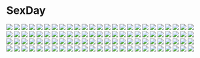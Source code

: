 # SexDay
![](https://konachan.com/jpeg/c8b29bc0fd37c1c127fa3f2d463ae8fb/Konachan.com%20-%20151584%20bow%20cameltoe%20cape%20elbow_gloves%20game_cg%20gloves%20green_hair%20hat%20justy_x_nasty%20kagami_hibiki%20panties%20purple_eyes%20short_hair%20thighhighs%20underwear%20whirlpool.jpg)
![](https://konachan.com/image/b5c4a225d006fdef03aef1cfd5ea3516/Konachan.com%20-%20215917%20butterfly%20guilty_crown%20navel%20pink_hair%20red_eyes%20thighhighs%20yuzhi%20yuzuriha_inori.jpg)
![](https://konachan.com/jpeg/f80ec253cf4f742245c934e48093b91e/Konachan.com%20-%2073021%20amami_haruka%20idolmaster%20kisaragi_chihaya.jpg)
![](https://konachan.com/jpeg/af71cb167c67bc247503c1381fa07dfd/Konachan.com%20-%20291902%20animal_ears%20breasts%20cleavage%20cropped%20dyolf%20gun%20headphones%20long_hair%20navel%20original%20techgirl%20weapon%20yellow_eyes.jpg)
![](https://konachan.com/jpeg/f18bda448a47611ef2bca3b81dfadff9/Konachan.com%20-%20109949%20blue_eyes%20blue_hair%20eyepatch%20flowers%20long_hair%20nagisa_%28phantasy_star_portable%29%20phantasy_star_portable%20sword%20thighhighs%20uniform%20weapon.jpg)
![](https://konachan.com/image/b9f3c9d23b5edce770a0912c4c1ba97d/Konachan.com%20-%2040098%20blush%20brown_hair%20galge.com%20ken_ryoumoto%20logo%20loli%20no_bra%20open_shirt%20pajamas%20panties%20teddy_bear%20underwear.jpg)
![](https://konachan.com/image/9254bd488981b541051aa84cde2cb4f3/Konachan.com%20-%205669%20archer%20assassin%20berserker%20cu_chulainn%20cursed_arm_hassan%20fate_stay_night%20fate_%28series%29%20male%20medea_%28fate%29%20pointed_ears%20rider%20saber.jpg)
![](https://konachan.com/image/b4937e5820fc690b771988ab96226c85/Konachan.com%20-%2035662%20katagi_ren.jpg)
![](https://konachan.com/jpeg/c481e25c0d0c67b2ce932f5c498bd6e4/Konachan.com%20-%20179849%20animal%20armor%20bird%20dress%20original%20pixiv_fantasia%20ribbons%20sky%20sky_%28freedom%29%20sword%20water%20weapon%20white_hair.jpg)
![](https://konachan.com/jpeg/847d11e59a588eb2d4e8a96f605c86c7/Konachan.com%20-%20149780%20game_cg%20navel_%28company%29%20nishimata_aoi%20tsuki_ni_yorisou_otome_no_sahou%20yanagase_minato.jpg)
![](https://konachan.com/image/145f99795cc3b5dbe0ba144b38235309/Konachan.com%20-%2089236%20black_hair%20blue_eyes%20bow%20brown_hair%20green_eyes%20headdress%20long_hair%20misaka_mikoto%20red_eyes%20saten_ruiko%20short_hair%20skirt%20tie%20twintails%20yellow_eyes.jpg)
![](https://konachan.com/image/aefe65078ee853214f795b8a0c82bf78/Konachan.com%20-%20176056%20all_male%20ao_no_exorcist%20eyepatch%20glasses%20male%20mephisto_pheles%20miwa_konekomaru%20okumura_rin%20okumura_yukio%20school_uniform%20shima_renzou%20staff%20suguro_ryuji.jpg)
![](https://konachan.com/jpeg/d1defb354ae7058689104b8b86ac0459/Konachan.com%20-%20102137%20bicolored_eyes%20black_rock_shooter%20bra%20cosplay%20green%20hatsune_miku%20thighhighs%20third-party_edit%20twintails%20underwear%20vocaloid.jpg)
![](https://konachan.com/image/dbacb559c64cff2689b5945d85d540c0/Konachan.com%20-%20197603%20book%20bow%20dress%20fairy%20flowers%20green_eyes%20green_hair%20instrument%20kneehighs%20long_hair%20magic%20orange_hair%20teddy_bear%20twintails%20violin%20vocaloid%20wand%20wings.jpg)
![](https://konachan.com/image/cf6d69606f63c084b50be71f74e0a8e2/Konachan.com%20-%20201425%20aqua_eyes%20aqua_hair%20atdan%20bed%20breasts%20cum%20dark_skin%20headphones%20heart%20long_hair%20nipples%20nude%20penis%20pubic_hair%20pussy%20sex%20twintails%20uncensored%20vocaloid.jpg)
![](https://konachan.com/jpeg/389c2812b4d0286d19ccc03f5d333a75/Konachan.com%20-%2029572%20neon_genesis_evangelion%20soryu_asuka_langley%20vector.jpg)
![](https://konachan.com/jpeg/447412364d86442f972d9b5d32e62277/Konachan.com%20-%20141665%20atled_everlasting_song%20bed%20blush%20brown_hair%20censored%20game_cg%20hayakawa_rinta%20long_hair%20navel%20panties%20pussy%20spread_legs%20underwear.jpg)
![](https://konachan.com/image/60f5ffa8fb6c5e993c1b0961ba679f11/Konachan.com%20-%2032437%20kagamine_rin%20vocaloid.jpg)
![](https://konachan.com/jpeg/2b09627ecf7a1695ecbe00aa454a8f2e/Konachan.com%20-%20264338%20aqua_eyes%20braids%20circus%20close%20clouds%20flowers%20game_cg%20koiwai_sena%20long_hair%20mitsumomo_mamu%20necklace%20night%20pink_hair%20sky%20stars%20tenpure%21%21.jpg)
![](https://konachan.com/image/6eca10e1a3b23d2237762b8384cd91f6/Konachan.com%20-%2016301%20natsume_maya%20oh_great%20tenjou_tenge.jpg)
![](https://konachan.com/image/cf57a8522e7de82003e868bb92b61ce0/Konachan.com%20-%20237954%20animal%20bird%20clouds%20isai_shizuka%20nobody%20original%20sky.jpg)
![](https://konachan.com/image/63ec1da100aaa9f64330e8a02febeffd/Konachan.com%20-%20115360%20blonde_hair%20blush%20breast_grab%20breasts%20k2isu%20kirisame_marisa%20long_hair%20nipples%20pubic_hair%20pussy%20sex%20touhou%20uncensored.jpg)
![](https://konachan.com/jpeg/ce3559dfc18708ecadfa6f2173d6c29e/Konachan.com%20-%20252045%20aqua_eyes%20armor%20blonde_hair%20boots%20fate_grand_order%20fate_%28series%29%20headdress%20jeanne_d%27arc_%28fate%29%20long_hair%20mashiro_aa%20petals%20sword%20thighhighs%20weapon.jpg)
![](https://konachan.com/image/7521aad8e16b03a707e390ae4de5f970/Konachan.com%20-%2019277%20blue%20braids%20hat%20maria-sama_ga_miteru%20shimazu_yoshino%20shingo_%28missing_link%29.jpg)
![](https://konachan.com/jpeg/817e1be5e36bd4d113ae9d9485d1fbc8/Konachan.com%20-%20306868%20anus%20blonde_hair%20blush%20breasts%20fang%20knife%20nanoless%20navel%20nipples%20no_bra%20nopan%20pussy%20shirt_lift%20toga_himiko%20uncensored%20weapon%20yellow_eyes.jpg)
![](https://konachan.com/image/62e3db2e57ebff1d0a5e6cbb66684b7d/Konachan.com%20-%20168885%20black_hair%20boots%20brown_hair%20gray_hair%20gun%20school_uniform%20tagme_%28artist%29%20tie%20weapon.jpg)
![](https://konachan.com/jpeg/2e8bef3a525ed64b2dcac08193edfdfa/Konachan.com%20-%20166593%20ajiriko%20bikini%20blonde_hair%20blush%20bow%20breasts%20cleavage%20long_hair%20purple_eyes%20ribbons%20swimsuit%20touhou%20yakumo_yukari.jpg)
![](https://konachan.com/image/ce5c0eeaacb35093c906a4df690ea7a9/Konachan.com%20-%20102909%20animal_ears%20barefoot%20blue_eyes%20blue_hair%20dress%20kasodani_kyouko%20namamo_nanase%20nopan%20touhou%20wink.jpg)
![](https://konachan.com/jpeg/18ad192a8ba544daae323539a53ccd21/Konachan.com%20-%20242207%20black_hair%20blush%20gokou_ruri%20gray_eyes%20long_hair%20ore_no_imouto_ga_konna_ni_kawaii_wake_ga_nai%20pantyhose%20school_uniform%20skirt%20tagme_%28artist%29.jpg)
![](https://konachan.com/jpeg/71c7fc56fab42995a6efa76a45ee925c/Konachan.com%20-%20279614%20aqua_eyes%20breasts%20cleavage%20green_hair%20kozue_akari%20necklace%20original%20short_hair%20skirt%20waifu2x.jpg)
![](https://konachan.com/jpeg/5d0e4b05b4017d0ba2d528201be87fd2/Konachan.com%20-%20286087%20aqua_eyes%20blue_eyes%20blush%20breasts%20cleavage%20gray_hair%20green_eyes%20green_hair%20group%20headband%20long_hair%20pantyhose%20red_eyes%20short_hair%20tie%20waifu2x%20wink.jpg)
![](https://konachan.com/image/8059ddaeac61e408009b9ff9775eb762/Konachan.com%20-%206859%20canvas.jpg)
![](https://konachan.com/image/1277768938c878296da7b870ac829b8d/Konachan.com%20-%20303984%20agent_aika%20blush%20cameltoe%20close%20cropped%20dress%20panties%20purple_eyes%20purple_hair%20school_uniform%20short_hair%20thighhighs%20underwear%20white%20zankuro.jpg)
![](https://konachan.com/jpeg/c761e372c66dd9efd12dbeaabc9eb3ae/Konachan.com%20-%20162461%202girls%20bodysuit%20eyepatch%20glasses%20makinami_mari_illustrious%20misakamitoko0903%20neon_genesis_evangelion%20skintight%20soryu_asuka_langley%20white.jpg)
![](https://konachan.com/image/7fad47cd139c4d6bbcda7ec4050017a4/Konachan.com%20-%20305273%20butterfly%20kimetsu_no_yaiba%20kochou_shinobu%20nanaponi.jpg)
![](https://konachan.com/jpeg/b5fd8f2b567e54bdbaa9068b854c79d8/Konachan.com%20-%20154961%20apron%20ass%20bed%20blush%20breasts%20cccpo%20headphones%20long_hair%20naked_apron%20nipples%20nopan%20pink_eyes%20pink_hair%20sideboob%20sonico%20super_sonico.jpg)
![](https://konachan.com/jpeg/e8414d62c90139b771bb023544651843/Konachan.com%20-%20277971%20book%20boots%20breasts%20building%20cleavage%20drink%20food%20gloves%20goggles%20industrial%20navel%20original%20shorts%20thighhighs%20watermark%20yu_ni_t.jpg)
![](https://konachan.com/jpeg/9410b825f8f3ea0448eb4fd7f73707ab/Konachan.com%20-%20250165%20adagaki_aki%20black_hair%20blonde_hair%20brown_hair%20eyepatch%20futaba_tae%20group%20hat%20male%20muriel_besson%20phone%20scan%20short_hair%20shorts%20skirt%20tiv%20wink.jpg)
![](https://konachan.com/image/00de08bdde27a05edcaaaf6099120d68/Konachan.com%20-%2027422%20card_captor_sakura%20wings.jpg)
![](https://konachan.com/image/1de5c53eb1e0676d0e2465bc1999cb0e/Konachan.com%20-%2037294%20maid%20mia_clementis%20yoake_mae_yori_ruri_iro_na.jpg)
![](https://konachan.com/jpeg/30ca8952170c83b6d0043d05e5b45e49/Konachan.com%20-%20271705%20blush%20breasts%20brown_eyes%20cape%20cum%20dark_skin%20fellatio%20group%20handjob%20hoodie%20long_hair%20navel%20nipples%20nude%20original%20penis%20pussy%20sex%20thighhighs%20uncensored.jpg)
![](https://konachan.com/jpeg/d6d3edc6d4d592601e4743402dd6ae4c/Konachan.com%20-%20220152%20alice_in_wonderland%20alice_%28wonderland%29%20apron%20blonde_hair%20blue_eyes%20bow%20candy%20food%20lolita_fashion%20long_hair%20nardack%20scan%20stockings%20thighhighs.jpg)
![](https://konachan.com/jpeg/c68848afee2348b7f3d90556ecec1870/Konachan.com%20-%2095360%20black_hair%20bra%20breasts%20game_cg%20glasses%20hazumi_rio%20long_hair%20nipples%20open_shirt%20panties%20pantyhose%20petapeta%20school_uniform%20spread_legs%20underwear.jpg)
![](https://konachan.com/image/cdf4d1a235b6cbbe9e3e33deb53ed341/Konachan.com%20-%20170778%20black_hair%20blue%20brown_eyes%20gray_eyes%20gray_hair%20jpeg_artifacts%20kneehighs%20logo%20school_uniform%20short_hair%20skirt%20spear%20tagme_%28artist%29%20watermark%20weapon.jpg)
![](https://konachan.com/image/0ff54bff9c499ac1fe1cea69a717fd23/Konachan.com%20-%20251991%202girls%20ball%20bandage%20basketball%20blue_hair%20brown_eyes%20hanamonogatari%20kanbaru_suruga%20long_hair%20numachi_rouka%20petals%20school_uniform%20skirt%20sport%20wink.jpg)
![](https://konachan.com/image/40ae2b4b763af3b09816e7997833b131/Konachan.com%20-%2021346%20chii%20chobits%20sumomo%20swimsuit.jpg)
![](https://konachan.com/image/283cebb6cb353fbfa96b2b4b67b60308/Konachan.com%20-%2053653%20sunabouzu.jpg)
![](https://konachan.com/jpeg/819e854d70f3ef6666240b5af7d00413/Konachan.com%20-%2079304%20angel_ring%20blue_hair%20breasts%20game_cg%20kamisama_%28angel_ring%29%20moonstone%20nipples%20nude%20tagme%20wink.jpg)
![](https://konachan.com/image/488b66dcb9834a9b26a6405ea7d6d7e2/Konachan.com%20-%20232437%20bed%20blush%20breasts%20elbow_gloves%20fate_grand_order%20fate_%28series%29%20fire%20gloves%20green_hair%20horns%20jh%20long_hair%20moon%20navel%20stars%20tail%20thighhighs%20yellow_eyes.jpg)
![](https://konachan.com/jpeg/f94c5f13b83aaf62529d9118216db1d2/Konachan.com%20-%2061744%20gray%20kagamine_len%20kagamine_rin%20koi_wa_sensou_%28vocaloid%29%20male%20miwa_shirow%20monochrome%20vocaloid.jpg)
![](https://konachan.com/jpeg/900ad5f8fce954f9237479e1b7c190c2/Konachan.com%20-%20125913%20anus%20ass%20blush%20breasts%20chinese_clothes%20chinese_dress%20glasses%20k-on%21%20nipples%20pussy%20ruschuto%20stockings%20third-party_edit%20uncensored%20yamanaka_sawako.jpg)
![](https://konachan.com/image/faa82e9688de79a69cf320abe99bb895/Konachan.com%20-%20163820%20bath%20drink%20original%20rery_rr23.jpg)
![](https://konachan.com/jpeg/d38fd3078a3b35c4b3e5e9ac0797c4f6/Konachan.com%20-%20201053%20anus%20beach%20black_hair%20blush%20bow%20breasts%20brown_hair%20censored%20fingering%20long_hair%20navel%20nipples%20nude%20original%20pussy%20scan%20spread_legs%20wristwear%20yuri.jpg)
![](https://konachan.com/image/ae23a2f4c2c73d369a71afb94b90c4ba/Konachan.com%20-%20111338%20blue_hair%20hatsune_miku%20jpeg_artifacts%20miku_append%20vocaloid.jpg)
![](https://konachan.com/jpeg/d769118d8e576405b65df7c577e1116e/Konachan.com%20-%20267188%20anthropomorphism%20blush%20choker%20dress%20flower_knight_girl%20flowers%20garter%20headdress%20loli%20long_hair%20pink_eyes%20pink_hair%20ribbons%20twintails.jpg)
![](https://konachan.com/image/369061513633e27957111082a2139182/Konachan.com%20-%20184435%20black_hair%20einlee%20gray_eyes%20long_hair%20pantyhose%20purple_eyes%20red_hair%20ruby_rose%20rwby%20scythe%20short_hair%20sword%20thighhighs%20weapon%20white_hair%20yellow_eyes.jpg)
![](https://konachan.com/image/af13c018583816c4c5a7877d21d22fb4/Konachan.com%20-%20155254%20animal_ears%20bunny_ears%20bunnygirl%20glasses%20gray_eyes%20purple_eyes%20risa_hibiki.jpg)
![](https://konachan.com/jpeg/3e7c5afb22a25ecbd90a9bb0e7e611f2/Konachan.com%20-%2041293%20casshern%20casshern_sins%20transparent%20vector.jpg)
![](https://konachan.com/jpeg/054f0ebf1130fa03d56021554c075cf0/Konachan.com%20-%2055372%20fujikura_yuu%20komori_kei%20princess_lover.jpg)
![](https://konachan.com/jpeg/2aa7f9dc8cd50d8dcca176ca59291a5e/Konachan.com%20-%20285565%20animal_ears%20ass%20bakemonogatari%20bra%20breasts%20cameltoe%20catgirl%20long_hair%20nekomonogatari%20ookanehira%20panties%20underwear%20waifu2x%20white_hair%20yellow_eyes.jpg)
![](https://konachan.com/jpeg/482899db5b3b92c6a01f4151a3560990/Konachan.com%20-%20304436%20ass%20bronya_zaychik%20dress%20elbow_gloves%20gloves%20gray_hair%20honkai_impact%20long_hair%20lyk_wuyan%20panties%20purple_eyes%20underwear.jpg)
![](https://konachan.com/jpeg/dded3169d1e45d9ea836f9d32591ac37/Konachan.com%20-%20255797%20aqua_eyes%20blush%20bow%20brown_hair%20green_eyes%20group%20klaeia%20long_hair%20pink_eyes%20pink_hair%20purple_eyes%20short_hair%20signed%20skirt%20watermark%20yuri_%28ddlc%29.jpg)
![](https://konachan.com/jpeg/9f3bad91455ffa71bdcd47925a44b84d/Konachan.com%20-%20101808%20blush%20brown_eyes%20brown_hair%20misaka_mikoto%20short_hair%20third-party_edit%20to_aru_kagaku_no_railgun%20to_aru_majutsu_no_index.jpg)
![](https://konachan.com/image/c60732eaec38d37089444d8852a9d741/Konachan.com%20-%2081465%20blonde_hair%20breasts%20kakesu%20nipples%20nude%20original%20pink.jpg)
![](https://konachan.com/image/e0fc3f49bb52be41d7b9d9acb16a44ee/Konachan.com%20-%20256349%20ass%20blue_eyes%20blush%20computer%20front_mission%20gray_hair%20lynn_wenright%20military%20panties%20pantyhose%20short_hair%20skirt%20skirt_lift%20underwear%20uniform%20wanana.jpg)
![](https://konachan.com/image/8fb883270ac6278a130ee872a727ca33/Konachan.com%20-%2046011%20hyakko%20saotome_suzume.jpg)
![](https://konachan.com/image/3bca4c2a7e8fd9793a8ce12c5f6e0a66/Konachan.com%20-%2071505%20luna_child%20star_sapphire%20sunny_milk%20touhou.jpg)
![](https://konachan.com/image/8ba6f55a54609c5b71790fd8c0045ee2/Konachan.com%20-%2037857%20animal_ears%20foxgirl%20genderswap%20male%20tenko_kuugen%20wagaya_no_oinari-sama.jpg)
![](https://konachan.com/jpeg/e4165171737367a794dc9286cf394c26/Konachan.com%20-%20269299%20ass%20barefoot%20black_hair%20blush%20clouds%20grass%20hat%20long_hair%20male%20nikek96%20oryou_%28fate%29%20panties%20ponytail%20popsicle%20red_eyes%20sky%20summer%20tree%20underwear%20wet.jpg)
![](https://konachan.com/jpeg/4108a32330ebf13164d59f7cf10f3a3f/Konachan.com%20-%20260067%20alice_soft%20aqua_eyes%20aqua_hair%20blush%20breasts%20ellis_xillia%20game_cg%20headband%20long_hair%20navel%20nipples%20no_bra%20shirt_lift%20tagme_%28artist%29.jpg)
![](https://konachan.com/jpeg/7e3432b8edde11ea7d7bbe52a073eb21/Konachan.com%20-%20257078%202girls%20aqua_eyes%20banpai_akira%20breasts%20dark_skin%20gloves%20guilty_gear%20gun%20orange_hair%20short_hair%20shorts%20sword%20underboob%20weapon%20white_hair%20yellow_eyes.jpg)
![](https://konachan.com/jpeg/898dcc1b5a9354088b5aa2244a9aec81/Konachan.com%20-%20158715%20aqua_eyes%20aqua_hair%20blush%20caidychen%20hatsune_miku%20long_hair%20school_uniform%20skirt%20thighhighs%20twintails%20vocaloid%20zettai_ryouiki.jpg)
![](https://konachan.com/jpeg/3f4d1ed1a5e280f827046bdb10a57746/Konachan.com%20-%20256132%20anus%20barefoot%20breasts%20flowers%20game_cg%20nipples%20onomatope%2A%20open_shirt%20petals%20pink_eyes%20pussy%20pussy_juice%20shiratama%20spread_legs%20uncensored%20yukata.jpg)
![](https://konachan.com/image/b8c8188c7493874f4fa96a4c0a284879/Konachan.com%20-%2030800%20kagamine_rin%20vocaloid.jpg)
![](https://konachan.com/jpeg/ae6e649378026522bbed254d6d2113ca/Konachan.com%20-%20293754%20armor%20blonde_hair%20blue_eyes%20braids%20cape%20crown%20dress%20long_hair%20magic%20sennen_sensou_aigis%20spear%20tagme_%28artist%29%20transparent%20weapon.jpg)
![](https://konachan.com/jpeg/9c220f7aeb6f022312fac1c2d7b9e39c/Konachan.com%20-%20149366%20aete_mushisuru_kimi_to_no_mirai_%7Erelay_broadcast%7E%20alcot%20blue_eyes%20game_cg%20manabe_kei%20tagme_%28artist%29%20underwear%20undressing.jpg)
![](https://konachan.com/jpeg/b1b9c1435e259a7662d2989536ca8b84/Konachan.com%20-%20177386%20bodysuit%20elbow_gloves%20gloves%20long_hair%20original%20purple_hair%20sword%20weapon%20yam2344.jpg)
![](https://konachan.com/image/97e65c75a6bb8eb0635965556ba3b55c/Konachan.com%20-%20152480%20animal%20aqua_eyes%20aqua_hair%20bubbles%20fish%20flowers%20hatsune_miku%20long_hair%20mamoru%20vocaloid.jpg)
![](https://konachan.com/image/75b1d06eeb4dc99a0029d4775987b3e3/Konachan.com%20-%2031897%20favorite%20game_cg%20happy_margaret%21%20kokonoka%20purple_hair%20short_hair%20tsuwabuki_akira.jpg)
![](https://konachan.com/jpeg/a831d5e16173ab883c6b5da83a7a60ce/Konachan.com%20-%20150651%20altria9%20fujiwara_no_mokou%20touhou.jpg)
![](https://konachan.com/jpeg/b8ba708bf0ca3c5419a2856e113ffc9f/Konachan.com%20-%20126208%20akaba_chizuru%20inugami_kira%20sakurano_kurimu%20school_uniform%20seitokai_no_ichizon%20shiina_mafuyu%20shiina_minatsu%20thighhighs.jpg)
![](https://konachan.com/image/5f7224c8e65fc3b6c6457666041a31dc/Konachan.com%20-%2049714%20akiyama_mio%20k-on%21%20kotobuki_tsumugi%20pan_%28mimi%29%20school_uniform%20shoujo_ai%20white.jpg)
![](https://konachan.com/jpeg/0f1b68665cf4819acd5e8e40b37598f2/Konachan.com%20-%20200505%202-g%20animal_ears%20bed%20blush%20boots%20cameltoe%20flowers%20foxgirl%20game_cg%20gloves%20gray_hair%20green_eyes%20loli%20long_hair%20rose%20tail%20tamamo_saku%20thighhighs.jpg)
![](https://konachan.com/image/b6e43873c409ee67bc4b7684ead5850c/Konachan.com%20-%20138988%20akashio%20hue_%28pokemon%29%20kyurem%20mei_%28pokemon%29%20moon%20pokemon%20twintails.jpg)
![](https://konachan.com/image/8675f81144d2dc1153bcd4983fea659b/Konachan.com%20-%2098864%2077gl%20katana%20konpaku_youmu%20myon%20saigyouji_yuyuko%20sword%20touhou%20weapon.jpg)
![](https://konachan.com/jpeg/89b96bb048febbf89e089ee64667f19c/Konachan.com%20-%20134531%20feng%20game_cg%20hoshizora_e_kakaru_hashi%20hoshizora_e_kakaru_hashi_aa%20panties%20school_uniform%20skirt%20skirt_lift%20thighhighs%20underwear%20yorozu_senka.jpg)
![](https://konachan.com/jpeg/cfe11c72c84b12aee51058bd359e94fe/Konachan.com%20-%20203301%20anthropomorphism%20blush%20breasts%20censored%20cum%20footjob%20nipples%20open_shirt%20panties%20penis%20sblack%20skirt%20spread_legs%20suzuya_%28kancolle%29%20thighhighs%20underwear.jpg)
![](https://konachan.com/image/c587187174a81f000917a6435bc8b05b/Konachan.com%20-%20146947%20breasts%20cleavage%20cropped%20horns%20houtengeki%20jpeg_artifacts%20long_hair%20maid%20original%20purple_eyes.jpg)
![](https://konachan.com/image/ccedf91dff0ed16c51aa02b3726b00a0/Konachan.com%20-%20304942%20animal%20hatey_hatety%20kanroji_mitsuri%20kimetsu_no_yaiba%20snake%20tears%20umbrella.jpg)
![](https://konachan.com/jpeg/e68b858007087dc802b45c8e83f103d3/Konachan.com%20-%2043884%20dress%20long_hair%20nazo_no_shoujo%20purple_eyes%20purple_hair%20scan%20tsukinon%20tsukisome_no_kasa.jpg)
![](https://konachan.com/jpeg/7127869878d40955b6f7c2ba34de90db/Konachan.com%20-%20261882%20animal_ears%20bell%20blonde_hair%20blue_eyes%20catgirl%20elbow_gloves%20gloves%20original%20ribbons%20short_hair%20shorts%20sonic0_0%20tail%20thighhighs%20third-party_edit.jpg)
![](https://konachan.com/jpeg/d637616c5d025273e682d11cef9f9b4a/Konachan.com%20-%20266615%20idolmaster%20idolmaster_cinderella_girls%20ment%20takamori_aiko.jpg)
![](https://konachan.com/image/d57729ec96ca167acf0b3d5cabcc2b27/Konachan.com%20-%20211933%20ball%20basketball%20bra%20breasts%20cleavage%20eliskalti%20gray%20gray_hair%20long_hair%20ponytail%20purple_eyes%20school_uniform%20signed%20sport%20syndra%20underwear.jpg)
![](https://konachan.com/image/c1d521b6fd23071fcbec45b8059d96bb/Konachan.com%20-%2027300%20blue_hair%20carnelian%20kawakabe_momoka%20red_eyes%20ribbons%20touka_gettan.jpg)
![](https://konachan.com/jpeg/08b6598a484b225f81ef4689e6ddf077/Konachan.com%20-%20164794%20calendar_girl%20kurosawa_shizuki%20long_hair%20nanao_naru%20no_bra%20open_shirt%20panties%20scan%20tie%20underwear.jpg)
![](https://konachan.com/image/75b9fe18931f0a31d3ea397c57dda16a/Konachan.com%20-%20135219%20aircraft%20clouds%20cowboy_bebop%20dark%20sky.jpg)
![](https://konachan.com/image/21257f6ed505a88bf2e21a4331d1992b/Konachan.com%20-%2036702%20dejiko%20di_gi_charat.jpg)
![](https://konachan.com/image/5119b2dfe9bce610c89da65e44fb6d10/Konachan.com%20-%2045187%20hina_ichigo%20rozen_maiden%20suigintou.jpg)
![](https://konachan.com/jpeg/6670d9757ebfeecd8369e03bf12bebdc/Konachan.com%20-%207092%20clouds%20club_maniax%20naruse_chisato.jpg)
![](https://konachan.com/image/d0707c9a263627f7e210620fc14fd950/Konachan.com%20-%2074848%20nagato_yuki%20school_uniform%20suzumiya_haruhi_no_yuutsu.jpg)
